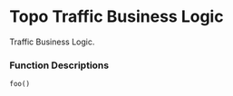 Topo Traffic Business Logic
===========================

Traffic Business Logic.

### Function Descriptions

`foo()`

